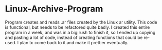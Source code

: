 # Linux-Archive-Program
Program creates and reads .ar files created by the Linux ar utility. This code is functional, but needs to be refactored quite badly. I created this entire program in a week, and was in a big rush to finish it, so I ended up copying and pasting a lot of code, instead of creating functions that could be re-used. I plan to come back to it and make it prettier eventually. 
